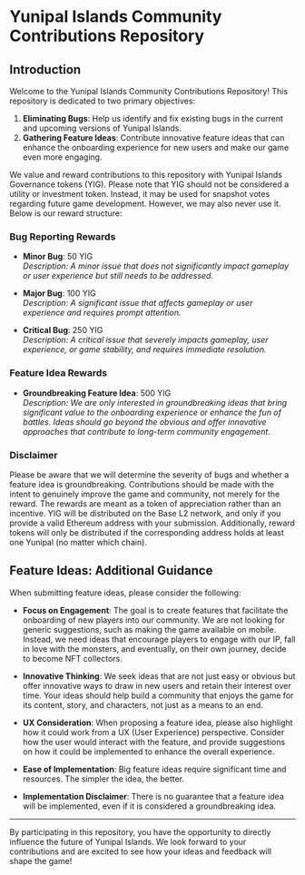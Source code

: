 # Yunipal Islands Community Contributions Repository

## Introduction

Welcome to the Yunipal Islands Community Contributions Repository! This repository is dedicated to two primary objectives:

1. **Eliminating Bugs**: Help us identify and fix existing bugs in the current and upcoming versions of Yunipal Islands.
2. **Gathering Feature Ideas**: Contribute innovative feature ideas that can enhance the onboarding experience for new users and make our game even more engaging.

We value and reward contributions to this repository with Yunipal Islands Governance tokens (YIG). Please note that YIG should not be considered a utility or investment token. Instead, it may be used for snapshot votes regarding future game development. However, we may also never use it. Below is our reward structure:

### Bug Reporting Rewards
- **Minor Bug**: 50 YIG  
  *Description: A minor issue that does not significantly impact gameplay or user experience but still needs to be addressed.*
  
- **Major Bug**: 100 YIG  
  *Description: A significant issue that affects gameplay or user experience and requires prompt attention.*
  
- **Critical Bug**: 250 YIG  
  *Description: A critical issue that severely impacts gameplay, user experience, or game stability, and requires immediate resolution.*

### Feature Idea Rewards
- **Groundbreaking Feature Idea**: 500 YIG  
  *Description: We are only interested in groundbreaking ideas that bring significant value to the onboarding experience or enhance the fun of battles. Ideas should go beyond the obvious and offer innovative approaches that contribute to long-term community engagement.*

### Disclaimer
Please be aware that we will determine the severity of bugs and whether a feature idea is groundbreaking. Contributions should be made with the intent to genuinely improve the game and community, not merely for the reward. The rewards are meant as a token of appreciation rather than an incentive. YIG will be distributed on the Base L2 network, and only if you provide a valid Ethereum address with your submission. Additionally, reward tokens will only be distributed if the corresponding address holds at least one Yunipal (no matter which chain).

## Feature Ideas: Additional Guidance

When submitting feature ideas, please consider the following:

- **Focus on Engagement**: The goal is to create features that facilitate the onboarding of new players into our community. We are not looking for generic suggestions, such as making the game available on mobile. Instead, we need ideas that encourage players to engage with our IP, fall in love with the monsters, and eventually, on their own journey, decide to become NFT collectors.
  
- **Innovative Thinking**: We seek ideas that are not just easy or obvious but offer innovative ways to draw in new users and retain their interest over time. Your ideas should help build a community that enjoys the game for its content, story, and characters, not just as a means to an end.

- **UX Consideration**: When proposing a feature idea, please also highlight how it could work from a UX (User Experience) perspective. Consider how the user would interact with the feature, and provide suggestions on how it could be implemented to enhance the overall experience.

- **Ease of Implementation**: Big feature ideas require significant time and resources. The simpler the idea, the better.

- **Implementation Disclaimer**: There is no guarantee that a feature idea will be implemented, even if it is considered a groundbreaking idea. 

---

By participating in this repository, you have the opportunity to directly influence the future of Yunipal Islands. We look forward to your contributions and are excited to see how your ideas and feedback will shape the game!
